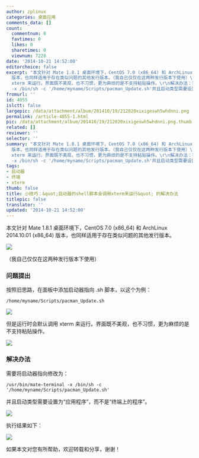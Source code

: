 ```yaml
---
author: zplinux
categories: 桌面应用
comments_data: []
count:
  commentnum: 0
  favtimes: 0
  likes: 0
  sharetimes: 0
  viewnum: 7228
date: '2014-10-21 14:52:00'
editorchoice: false
excerpt: "本文针对 Mate 1.8.1 桌面环境下，CentOS 7.0 (x86_64) 和 ArchLinux 2014.10.01 (x86_64)
  版本，也同样适用于存在类似问题的其他发行版本。（我自己仅仅在这两种发行版本下使用）\r\n问题的提出：按照旧思路，在面板中添加启动器指向 .sh 脚本，（以这个为例：/home/myname/Scripts/pacman_Update.sh）\r\n但是运行时会默认调用
  xterm 来运行。界面既不美观，也不习惯，更为麻烦的是不支持粘贴操作。\r\n解决办法：需要将启动器指向修改为：/usr/bin/mate-terminal
  -x /bin/sh -c '/home/myname/Scripts/pacman_Update.sh'并且启动类型需要设置为"
fromurl: ''
id: 4055
islctt: false
largepic: /data/attachment/album/201410/19/212020xixigeswh5whdnni.png
permalink: /article-4055-1.html
pic: /data/attachment/album/201410/19/212020xixigeswh5whdnni.png.thumb.jpg
related: []
reviewer: ''
selector: ''
summary: "本文针对 Mate 1.8.1 桌面环境下，CentOS 7.0 (x86_64) 和 ArchLinux 2014.10.01 (x86_64)
  版本，也同样适用于存在类似问题的其他发行版本。（我自己仅仅在这两种发行版本下使用）\r\n问题的提出：按照旧思路，在面板中添加启动器指向 .sh 脚本，（以这个为例：/home/myname/Scripts/pacman_Update.sh）\r\n但是运行时会默认调用
  xterm 来运行。界面既不美观，也不习惯，更为麻烦的是不支持粘贴操作。\r\n解决办法：需要将启动器指向修改为：/usr/bin/mate-terminal
  -x /bin/sh -c '/home/myname/Scripts/pacman_Update.sh'并且启动类型需要设置为"
tags:
- 启动器
- 终端
- xterm
thumb: false
title: 小技巧：&quot;启动器的shell脚本会调用xterm来运行&quot; 的解决办法
titlepic: false
translator: ''
updated: '2014-10-21 14:52:00'
---
```


本文针对 Mate 1.8.1 桌面环境下，CentOS 7.0 (x86\_64) 和 ArchLinux 2014.10.01 (x86\_64) 版本，也同样适用于存在类似问题的其他发行版本。


![](/data/attachment/album/201410/19/212020xixigeswh5whdnni.png)


（我自己仅仅在这两种发行版本下使用）


### 问题提出


按照旧思路，在面板中添加启动器指向 .sh 脚本，以这个为例：



```
/home/myname/Scripts/pacman_Update.sh
```

![](/data/attachment/album/201410/19/212023tq6lphwmjjpypdqh.png)


但是运行时会默认调用 xterm 来运行。界面既不美观，也不习惯，更为麻烦的是不支持粘贴操作。


![](/data/attachment/album/201410/19/212024ygrzw5nnhccpx7hp.png)


### 解决办法


需要将启动器指向修改为：



```
/usr/bin/mate-terminal -x /bin/sh -c '/home/myname/Scripts/pacman_Update.sh'
```

并且启动类型需要设置为“应用程序”，而不是“终端上的程序”。


![](/data/attachment/album/201410/19/212026wwuvq333v73nzauf.png)


执行结果如下：


![](/data/attachment/album/201410/19/212027djiqwewh3s8wwwg3.png)


如果本文对您有所帮助，欢迎转载和分享，谢谢！
